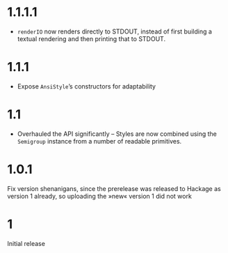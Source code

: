 # 1.1.1.1

- `renderIO` now renders directly to STDOUT, instead of first building a textual
  rendering and then printing that to STDOUT.

# 1.1.1

- Expose `AnsiStyle`’s constructors for adaptability

# 1.1

- Overhauled the API significantly – Styles are now combined using the
  `Semigroup` instance from a number of readable primitives.

# 1.0.1

Fix version shenanigans, since the prerelease was released to Hackage as version
1 already, so uploading the »new« version 1 did not work

# 1

Initial release
